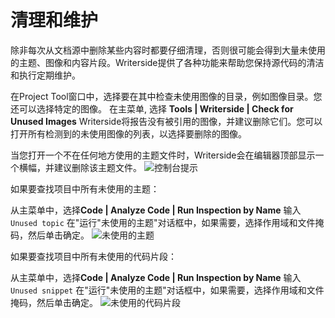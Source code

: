 # 清理和维护

除非每次从文档源中删除某些内容时都要仔细清理，否则很可能会得到大量未使用的主题、图像和内容片段。Writerside提供了各种功能来帮助您保持源代码的清洁和执行定期维护。

<procedure title="删除未使用的图片" id="删除未使用的图片">
<p>
在Project Tool窗口中，选择要在其中检查未使用图像的目录，例如图像目录。您还可以选择特定的图像。
在主菜单, 选择 <b>Tools | Writerside | Check for Unused Images</b>
Writerside将报告没有被引用的图像，并建议删除它们。您可以打开所有检测到的未使用图像的列表，以选择要删除的图像。
</p>
</procedure>


<procedure title="删除未使用的topic文件" id="删除未使用的topic文件">
<p>
当您打开一个不在任何地方使用的主题文件时，Writerside会在编辑器顶部显示一个横幅，并建议删除该主题文件。
<img src="Remove unused topic files.png" alt="控制台提示" style="block"/>
</p>

<p>如果要查找项目中所有未使用的主题：</p>

<step>从主菜单中，选择<b>Code | Analyze Code | Run Inspection by Name</b></step>
<step>输入<code>Unused topic</code></step>
<step>在"运行"未使用的主题"对话框中，如果需要，选择作用域和文件掩码，然后单击确定。</step>
<img src="unused topic.png" alt="未使用的主题" style="block"/>
<p></p>
</procedure>

<procedure title="删除未使用的代码片段" id="删除未使用的代码片段">
 
<p>如果要查找项目中所有未使用的代码片段：</p>

<step>从主菜单中，选择<b>Code | Analyze Code | Run Inspection by Name</b></step>
<step>输入<code>Unused snippet</code></step>
<step>在"运行"未使用的主题"对话框中，如果需要，选择作用域和文件掩码，然后单击确定。</step>
<img src="unused snippet.png" alt="未使用的代码片段" style="block"/>
<p></p>
</procedure>